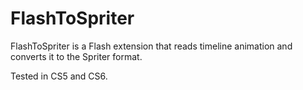 FlashToSpriter
==============

FlashToSpriter is a Flash extension that reads timeline animation and converts it to the Spriter format.

Tested in CS5 and CS6.